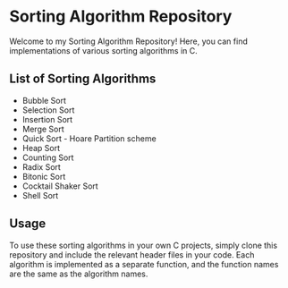 # Sorting Algorithm Repository

Welcome to my Sorting Algorithm Repository! Here, you can find implementations of various sorting algorithms in C.

## List of Sorting Algorithms

- Bubble Sort
- Selection Sort
- Insertion Sort
- Merge Sort
- Quick Sort - Hoare Partition scheme
- Heap Sort
- Counting Sort
- Radix Sort
- Bitonic Sort
- Cocktail Shaker Sort
- Shell Sort

## Usage

To use these sorting algorithms in your own C projects, simply clone this repository and include the relevant header files in your code. Each algorithm is implemented as a separate function, and the function names are the same as the algorithm names.

